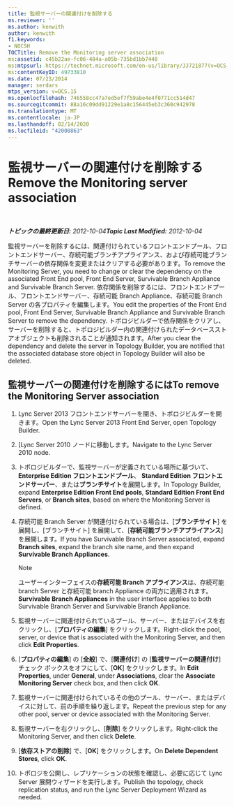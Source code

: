 ```yaml
---
title: 監視サーバーの関連付けを削除する
ms.reviewer: ''
ms.author: kenwith
author: kenwith
f1.keywords:
- NOCSH
TOCTitle: Remove the Monitoring server association
ms:assetid: c45b22ae-fc06-484a-a05b-735bd1bb7448
ms:mtpsurl: https://technet.microsoft.com/en-us/library/JJ721877(v=OCS.15)
ms:contentKeyID: 49733810
ms.date: 07/23/2014
manager: serdars
mtps_version: v=OCS.15
ms.openlocfilehash: 746558cc47a7ed5ef7f59abe4e4f0771cc514d47
ms.sourcegitcommit: 88a16c09dd91229e1a8c156445eb3c360c942978
ms.translationtype: MT
ms.contentlocale: ja-JP
ms.lasthandoff: 02/14/2020
ms.locfileid: "42008863"
---
```

<div data-xmlns="http://www.w3.org/1999/xhtml">

<div class="topic" data-xmlns="http://www.w3.org/1999/xhtml" data-msxsl="urn:schemas-microsoft-com:xslt" data-cs="http://msdn.microsoft.com/">

<div data-asp="http://msdn2.microsoft.com/asp">

# <a name="remove-the-monitoring-server-association"></a><span data-ttu-id="49645-102">監視サーバーの関連付けを削除する</span><span class="sxs-lookup"><span data-stu-id="49645-102">Remove the Monitoring server association</span></span>

</div>

<div id="mainSection">

<div id="mainBody">

<span> </span>

<span data-ttu-id="49645-103">_**トピックの最終更新日:** 2012-10-04_</span><span class="sxs-lookup"><span data-stu-id="49645-103">_**Topic Last Modified:** 2012-10-04_</span></span>

<span data-ttu-id="49645-104">監視サーバーを削除するには、関連付けられているフロントエンドプール、フロントエンドサーバー、存続可能ブランチアプライアンス、および存続可能ブランチサーバーの依存関係を変更またはクリアする必要があります。</span><span class="sxs-lookup"><span data-stu-id="49645-104">To remove the Monitoring Server, you need to change or clear the dependency on the associated Front End pool, Front End Server, Survivable Branch Appliance and Survivable Branch Server.</span></span> <span data-ttu-id="49645-105">依存関係を削除するには、フロントエンドプール、フロントエンドサーバー、存続可能 Branch Appliance、存続可能 Branch Server の各プロパティを編集します。</span><span class="sxs-lookup"><span data-stu-id="49645-105">You edit the properties of the Front End pool, Front End Server, Survivable Branch Appliance and Survivable Branch Server to remove the dependency.</span></span> <span data-ttu-id="49645-106">トポロジビルダーで依存関係をクリアし、サーバーを削除すると、トポロジビルダー内の関連付けられたデータベースストアオブジェクトも削除されることが通知されます。</span><span class="sxs-lookup"><span data-stu-id="49645-106">After you clear the dependency and delete the server in Topology Builder, you are notified that the associated database store object in Topology Builder will also be deleted.</span></span>

<div>

## <a name="to-remove-the-monitoring-server-association"></a><span data-ttu-id="49645-107">監視サーバーの関連付けを削除するには</span><span class="sxs-lookup"><span data-stu-id="49645-107">To remove the Monitoring Server association</span></span>

1.  <span data-ttu-id="49645-108">Lync Server 2013 フロントエンドサーバーを開き、トポロジビルダーを開きます。</span><span class="sxs-lookup"><span data-stu-id="49645-108">Open the Lync Server 2013 Front End Server, open Topology Builder.</span></span>

2.  <span data-ttu-id="49645-109">[Lync Server 2010 ノードに移動します。</span><span class="sxs-lookup"><span data-stu-id="49645-109">Navigate to the Lync Server 2010 node.</span></span>

3.  <span data-ttu-id="49645-110">トポロジビルダーで、監視サーバーが定義されている場所に基づいて、 **Enterprise Edition フロントエンドプール**、 **Standard Edition フロントエンドサーバー**、または**ブランチサイト**を展開します。</span><span class="sxs-lookup"><span data-stu-id="49645-110">In Topology Builder, expand **Enterprise Edition Front End pools**, **Standard Edition Front End Servers**, or **Branch sites**, based on where the Monitoring Server is defined.</span></span>

4.  <span data-ttu-id="49645-111">存続可能 Branch Server が関連付けられている場合は、[**ブランチサイト**] を展開し、[ブランチサイト] を展開して、[**存続可能ブランチアプライアンス**] を展開します。</span><span class="sxs-lookup"><span data-stu-id="49645-111">If you have Survivable Branch Server associated, expand **Branch sites**, expand the branch site name, and then expand **Survivable Branch Appliances**.</span></span>
    
    <div>
    

    > [!NOTE]  
    > <span data-ttu-id="49645-112">ユーザーインターフェイスの<STRONG>存続可能 Branch アプライアンス</STRONG>は、存続可能 branch Server と存続可能 branch Appliance の両方に適用されます。</span><span class="sxs-lookup"><span data-stu-id="49645-112"><STRONG>Survivable Branch Appliances</STRONG> in the user interface applies to both Survivable Branch Server and Survivable Branch Appliance.</span></span>

    
    </div>

5.  <span data-ttu-id="49645-113">監視サーバーに関連付けられているプール、サーバー、またはデバイスを右クリックし、[**プロパティの編集**] をクリックします。</span><span class="sxs-lookup"><span data-stu-id="49645-113">Right-click the pool, server, or device that is associated with the Monitoring Server, and then click **Edit Properties**.</span></span>

6.  <span data-ttu-id="49645-114">[**プロパティの編集**] の [**全般**] で、[**関連付け**] の [**監視サーバーの関連付け**] チェック ボックスをオフにして、[**OK**] をクリックします。</span><span class="sxs-lookup"><span data-stu-id="49645-114">In **Edit Properties**, under **General**, under **Associations**, clear the **Associate Monitoring Server** check box, and then click **OK**.</span></span>

7.  <span data-ttu-id="49645-115">監視サーバーに関連付けられているその他のプール、サーバー、またはデバイスに対して、前の手順を繰り返します。</span><span class="sxs-lookup"><span data-stu-id="49645-115">Repeat the previous step for any other pool, server or device associated with the Monitoring Server.</span></span>

8.  <span data-ttu-id="49645-116">監視サーバーを右クリックし、[**削除**] をクリックします。</span><span class="sxs-lookup"><span data-stu-id="49645-116">Right-click the Monitoring Server, and then click **Delete**.</span></span>

9.  <span data-ttu-id="49645-117">[**依存ストアの削除**] で、[**OK**] をクリックします。</span><span class="sxs-lookup"><span data-stu-id="49645-117">On **Delete Dependent Stores**, click **OK**.</span></span>

10. <span data-ttu-id="49645-118">トポロジを公開し、レプリケーションの状態を確認し、必要に応じて Lync Server 展開ウィザードを実行します。</span><span class="sxs-lookup"><span data-stu-id="49645-118">Publish the topology, check replication status, and run the Lync Server Deployment Wizard as needed.</span></span>

</div>

</div>

<span> </span>

</div>

</div>

</div>

